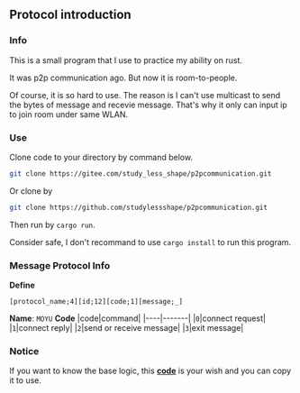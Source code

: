 ## Protocol introduction
### Info
This is a small program that I use to practice my ability on rust.

It was p2p communication ago. But now it is room-to-people.

Of course, it is so hard to use. The reason is I can't use multicast to send the bytes of message and recevie message. That's why it only can input ip to join room under same WLAN.

### Use
Clone code to your directory by command below.
```sh
git clone https://gitee.com/study_less_shape/p2pcommunication.git
```

Or clone by
```sh
git clone https://github.com/studylessshape/p2pcommunication.git
```

Then run by `cargo run`.

Consider safe, I don't recommand to use `cargo install` to run this program.

### Message Protocol Info
**Define**
```
[protocol_name;4][id;12][code;1][message;_]
```
**Name**: `MOYU`
**Code**
|code|command|
|----|-------|
|`0`|connect request|
|`1`|connect reply|
|`2`|send or receive message|
|`3`|exit message|

### Notice
If you want to know the base logic, this [**code**](https://gitee.com/study_less_shape/p2pcommunication/blob/ff9b187a16905669e8d24199d99edb615a8d9606/src/main.rs) is your wish and you can copy it to use.